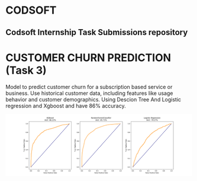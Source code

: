 # CODSOFT
## Codsoft Internship Task Submissions repository

# CUSTOMER CHURN PREDICTION (Task 3)
Model to predict customer churn for a subscription based service or business. 
Use historical customer data, including features like usage behavior and customer demographics.
Using Descion Tree And Logistic regression and Xgboost and have 86% accuracy. 

<img src="Accuracy_table.png" alt="Description of the plot">

